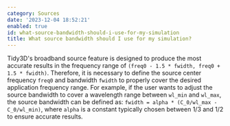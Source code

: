 ```yaml
---
category: Sources
date: '2023-12-04 18:52:21'
enabled: true
id: what-source-bandwidth-should-i-use-for-my-simulation
title: What source bandwidth should I use for my simulation?
---
```


Tidy3D's broadband source feature is designed to produce the most accurate results in the frequency range of&nbsp;`(freq0 - 1.5 * fwidth, freq0 + 1.5 * fwidth)`. Therefore, it is necessary to define the source center frequency&nbsp;`freq0`&nbsp;and bandwidth&nbsp;`fwidth`&nbsp;to properly cover the desired application frequency range. For example, if the user wants to adjust the source bandwidth to cover a wavelength range between&nbsp;`wl_min`&nbsp;and&nbsp;`wl_max`, the source bandwidth can be defined as:&nbsp;`fwidth = alpha * (C_0/wl_max - C_0/wl_min)`, where&nbsp;`alpha`&nbsp;is a constant typically chosen between 1/3 and 1/2 to ensure accurate results.

